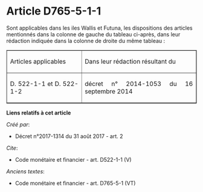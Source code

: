 # Article D765-5-1-1

Sont applicables dans les iles Wallis et Futuna, les dispositions des articles mentionnés dans la colonne de gauche du
tableau ci-après, dans leur rédaction indiquée dans la colonne de droite du même tableau :

<table align="center" border="1">
  <tbody>
    <tr>
      <td align="left">Articles applicables</td>
      <td align="left">

Dans leur rédaction résultant du</td>
    </tr>
    <tr>
      <td align="justify">

D. 522-1-1 et D. 522-1-2</td>
      <td align="justify">

décret n° 2014-1053 du 16 septembre 2014</td>
    </tr>
  </tbody>
</table>

**Liens relatifs à cet article**

_Créé par_:

  - Décret n°2017-1314 du 31 août 2017 - art. 2

_Cite_:

  - Code monétaire et financier - art. D522-1-1 (V)

_Anciens textes_:

  - Code monétaire et financier - art. D765-5-1 (VT)
